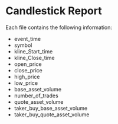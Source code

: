 # Candlestick Report

Each file contains the following information:

- event_time
- symbol	
- kline_Start_time	
- kline_Close_time	
- open_price	
- close_price	
- high_price	
- low_price	
- base_asset_volume	
- number_of_trades	
- quote_asset_volume	
- taker_buy_base_asset_volume
- taker_buy_quote_asset_volume																																																																																																																																																																																																																																																																																																																																																																																																																																																																																																																																																																																																																																																																																																																																																																																																																																																																																																																																																																																																																																																
